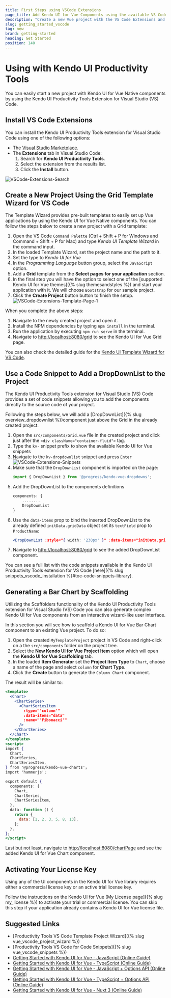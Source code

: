 ```yaml
---
title: First Steps using VSCode Extensions
page_title: Add Kendo UI for Vue Components using the available VS Code Extensions - Kendo UI for Vue Native
description: "Create a new Vue project with the VS Code Extensions and save time configuring your app for the Kendo UI for Vue Native components."
slug: getting_started_vscode
tag: new
brand: getting-started
heading: Get Started
position: 140
---
```


# Using with Kendo UI Productivity Tools

You can easily start a new project with Kendo UI for Vue Native components by using the Kendo UI Productivity Tools Extension for Visual Studio (VS) Code.

## Install VS Code Extensions

You can install the Kendo UI Productivity Tools extension for Visual Studio Code using one of the following options:

* The [Visual Studio Marketplace](https://marketplace.visualstudio.com/items?itemName=KendoUI.kendotemplatewizard).
* The **Extensions** tab in Visual Studio Code:
    1. Search for **Kendo UI Productivity Tools**.
    2. Select the extension from the results list.
    3. Click the **Install** button.

![VSCode-Extensions-Search](./images/vscode-extension-search.png)

## Create a New Project Using the Grid Template Wizard for VS Code

The Template Wizard provides pre-built templates to easily set up Vue applications by using the Kendo UI for Vue Native components. You can follow the steps below to create a new project with a Grid template:

1. Open the VS Code `Command Palette` (Ctrl + Shift + P for Windows and Command + Shift + P for Mac) and type *Kendo UI Template Wizard* in the command input.
1. In the loaded Template Wizard, set the project name and the path to it.
1. Set the type to *Kendo UI for Vue*
1. In the *Programming Language* button group, select the `JavaScript` option.
1. Add a **Grid** template from the **Select pages for your application** section.
1. In the final step you will have the option to select one of the [supported Kendo UI for Vue themes]({% slug themesandstyles %}) and start your application with it. We will choose `Bootstrap` for our sample project.
1. Click the **Create Project** button button to finish the setup.
  ![VSCode-Extensions-Template-Page-1](./images/vscode-template-wizard.png)

When you complete the above steps: 
1. Navigate to the newly created project and open it.
1. Install the NPM dependencies by typing `npm install` in the terminal.
1. Run the application by executing `npm run serve` in the terminal.
1. Navigate to <http://localhost:8080/grid> to see the Kendo UI for Vue Grid page.

You can also check the detailed guide for the [Kendo UI Template Wizard for VS Code](https://www.telerik.com/blogs/kendo-ui-template-wizard-for-visual-studio-code).

## Use a Code Snippet to Add a DropDownList to the Project

The Kendo UI Productivity Tools extension for Visual Studio (VS) Code provides a set of code snippets allowing you to add the components directly to the source code of your project.

Following the steps below, we will add a [DropDownList]({% slug overview_dropdownlist %})component just above the Grid in the already created project:

1. Open the `src/components/Grid.vue` file in the created project and click just after the `<div className="container-fluid">` tag.
1. Type the `kv-` snippet prefix to show the available Kendo UI for Vue snippets
1. Navigate to the `kv-dropdownlist` snippet and press `Enter`
  ![VSCode-Extensions-Snippets](./images/vscode-snippets.png)
1. Make sure that the `DropDownList` component is imported on the page:
   ```jsx
   import { DropDownList } from '@progress/kendo-vue-dropdowns';
   ```
1. Add the DropDownList to the components definitions
    ```jsx
    components: {
        ........
        DropDownList
    }
    ```
1. Use the `data-items` prop to bind the inserted DropDownList to the already defined `initData.gridData` object set its `textField` prop to `ProductName`:
    ```jsx
    <DropDownList :style="{ width: '230px' }" :data-items="initData.gridData" :text-field="'ProductName'"/>
    ```
1. Navigate to <http://localhost:8080/grid> to see the added DropDownList component.

You can see a full list with the code snippets available in the Kendo UI Productivity Tools extension for VS Code [here]({% slug snippets_vscode_installation %}#toc-code-snippets-library).

## Generating a Bar Chart by Scaffolding

Utilizing the Scaffolders functionality of the Kendo UI Productivity Tools extension for Visual Studio (VS) Code you can also generate complex Kendo UI for Vue components from an interactive wizard-like user interface.

In this section you will see how to scaffold a Kendo UI for Vue Bar Chart component to an existing Vue project. To do so:

1. Open the created `MyTemplateProject` project in VS Code and right-click on a the `src/components` folder on the project tree.
2. Select the **New Kendo UI for Vue Project Item** option which will open the **Kendo UI for Vue Scaffolding** tab.
3. In the loaded **Item Generator** set the **Project Item Type** to `Chart`, choose a name of the page and select `column` for **Chart Type**.
4. Click the **Create** button to generate the `Column Chart` component.

The result will be similar to:

```jsx
<template>
  <Chart>
    <ChartSeries>
      <ChartSeriesItem
        :type="'column'"
        :data-items="data"
        :name="'Fibonacci'"
      />
    </ChartSeries>
  </Chart>
</template>
<script>
import {
  Chart,
  ChartSeries,
  ChartSeriesItem,
} from '@progress/kendo-vue-charts';
import 'hammerjs';

export default {
  components: {
    Chart,
    ChartSeries,
    ChartSeriesItem,
  },
  data: function () {
    return {
      data: [1, 2, 3, 5, 8, 13],
    };
  },
};
</script>
```

Last but not least, navigate to <http://localhost:8080/chartPage> and see the added Kendo UI for Vue Chart component.

## Activating Your License Key

Using any of the UI components in the Kendo UI for Vue library requires either a commercial license key or an active trial license key.

Follow the instructions on the Kendo UI for Vue [My License page]({% slug my_license %}) to activate your trial or commercial license. You can skip this step if your application already contains a Kendo UI for Vue license file.


## Suggested Links

* [Productivity Tools VS Code Template Project Wizard]({% slug vue_vscode_project_wizard %})
* [Productivity Tools VS Code for Code Snippets]({% slug vue_vscode_snippets %})
* [Getting Started with Kendo UI for Vue - JavaScript (Online Guide)](slug:getting_started_javascript_composition_api)
* [Getting Started with Kendo UI for Vue - TypeScript (Online Guide)](slug:getting_started_typescript_composition_api)
* [Getting Started with Kendo UI for Vue - JavaScript + Options API (Online Guide)](slug:getting_started_javascript_options_api)
* [Getting Started with Kendo UI for Vue - TypeScript + Options API (Online Guide)](slug:getting_started_typescript_options_api)
* [Getting Started with Kendo UI for Vue - Nuxt 3 (Online Guide)](slug:getting_started_nuxt_3)